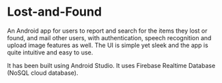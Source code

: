 # Lost-and-Found
An Android app for users to report and search for the items they lost or found, and mail other users, with authentication, speech recognition and upload image features as well. The UI is simple yet sleek and the app is quite intuitive and easy to use. 

It has been built using Android Studio. It uses Firebase Realtime Database (NoSQL cloud database).
